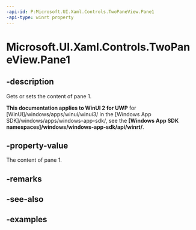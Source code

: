 ```yaml
---
-api-id: P:Microsoft.UI.Xaml.Controls.TwoPaneView.Pane1
-api-type: winrt property
---
```


<!-- Property syntax.
public UIElement Pane1 { get;  set; }
-->

# Microsoft.UI.Xaml.Controls.TwoPaneView.Pane1

## -description

Gets or sets the content of pane 1.

**This documentation applies to WinUI 2 for UWP** for [WinUI]/windows/apps/winui/winui3/ in the [Windows App SDK]/windows/apps/windows-app-sdk/, see the **[Windows App SDK namespaces]/windows/windows-app-sdk/api/winrt/**.

## -property-value

The content of pane 1.

## -remarks

## -see-also

## -examples


